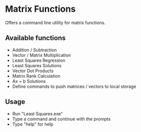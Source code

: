 # Matrix Functions
Offers a command line utility for matrix functions.
## Available functions
- Addition / Subtraction
- Vector / Matrix Multiplication
- Least Squares Regression 
- Least Squares Solutions
- Vector Dot Products
- Matrix Rank Calculation
- Ax = b Solutions
- Define commands to push matrices / vectors to local storage
## Usage
- Run "Least Squares.exe"
- Type a command and continue with the prompts
- Type "help" for help 